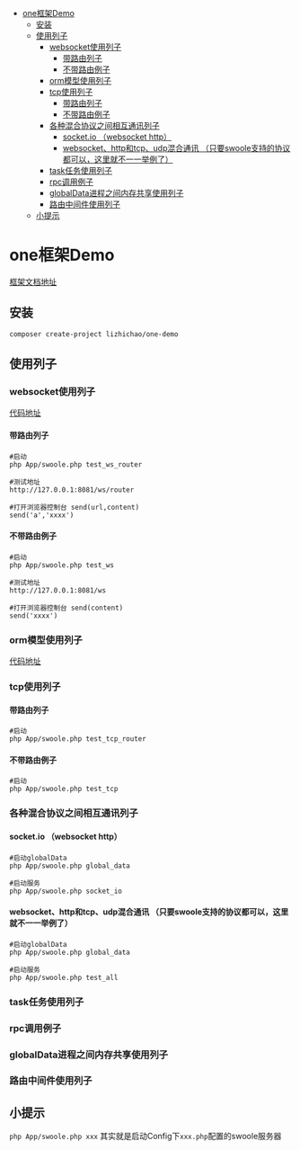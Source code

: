 * [one框架Demo](https://github.com/lizhichao/one-demo/blob/master/README.md#one框架demo)
    * [安装](https://github.com/lizhichao/one-demo/blob/master/README.md#安装)
    * [使用列子](https://github.com/lizhichao/one-demo/blob/master/README.md#使用列子)
        * [websocket使用列子](https://github.com/lizhichao/one-demo/blob/master/README.md#websocket使用列子)
            * [带路由列子](https://github.com/lizhichao/one-demo/blob/master/README.md#带路由列子)
            * [不带路由例子](https://github.com/lizhichao/one-demo/blob/master/README.md#不带路由例子)
        * [orm模型使用列子](https://github.com/lizhichao/one-demo/blob/master/README.md#orm模型使用列子)
        * [tcp使用列子](https://github.com/lizhichao/one-demo/blob/master/README.md#tcp使用列子)
            * [带路由列子](https://github.com/lizhichao/one-demo/blob/master/README.md#带路由列子-1)
            * [不带路由例子](https://github.com/lizhichao/one-demo/blob/master/README.md#不带路由例子-1)
        * [各种混合协议之间相互通讯列子](https://github.com/lizhichao/one-demo/blob/master/README.md#各种混合协议之间相互通讯列子)
            * [socket.io （websocket http）](https://github.com/lizhichao/one-demo/blob/master/README.md#socketio-websocket-http)
            * [websocket、http和tcp、udp混合通讯 （只要swoole支持的协议都可以，这里就不一一举例了）](https://github.com/lizhichao/one-demo/blob/master/README.md#websockethttp和tcpudp混合通讯-只要swoole支持的协议都可以这里就不一一举例了)
        * [task任务使用列子](https://github.com/lizhichao/one-demo/blob/master/README.md#task任务使用列子)
        * [rpc调用例子](https://github.com/lizhichao/one-demo/blob/master/README.md#rpc调用例子)
        * [globalData进程之间内存共享使用列子](https://github.com/lizhichao/one-demo/blob/master/README.md#globaldata进程之间内存共享使用列子)
        * [路由中间件使用列子](https://github.com/lizhichao/one-demo/blob/master/README.md#路由中间件使用列子)
    * [小提示](https://github.com/lizhichao/one-demo/blob/master/README.md#小提示)

# one框架Demo

[框架文档地址](https://www.kancloud.cn/vic-one/php-one/826876)

## 安装

```shell
composer create-project lizhichao/one-demo
```

## 使用列子

### websocket使用列子

[代码地址](https://github.com/lizhichao/one-demo/tree/master/App/Test/WebSocket)

#### 带路由列子

```
#启动
php App/swoole.php test_ws_router

#测试地址
http://127.0.0.1:8081/ws/router

#打开浏览器控制台 send(url,content)
send('a','xxxx')
```
#### 不带路由例子
  
```
#启动
php App/swoole.php test_ws

#测试地址
http://127.0.0.1:8081/ws

#打开浏览器控制台 send(content)
send('xxxx')
```

   
### orm模型使用列子

[代码地址](https://github.com/lizhichao/one-demo/tree/master/App/Test/Orm)

### tcp使用列子

#### 带路由列子

```
#启动
php App/swoole.php test_tcp_router

```
#### 不带路由例子
  
```
#启动
php App/swoole.php test_tcp

```

### 各种混合协议之间相互通讯列子

#### socket.io （websocket http）

```
#启动globalData
php App/swoole.php global_data

#启动服务
php App/swoole.php socket_io

```

####  websocket、http和tcp、udp混合通讯 （只要swoole支持的协议都可以，这里就不一一举例了）
```
#启动globalData
php App/swoole.php global_data

#启动服务
php App/swoole.php test_all

```

### task任务使用列子

### rpc调用例子

### globalData进程之间内存共享使用列子

### 路由中间件使用列子


## 小提示

`php App/swoole.php xxx`  其实就是启动Config下`xxx.php`配置的swoole服务器 
